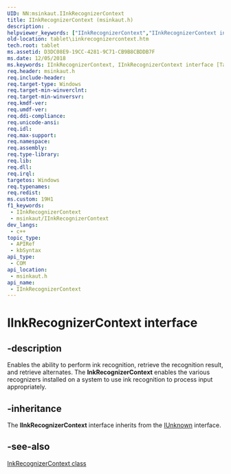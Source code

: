 ```yaml
---
UID: NN:msinkaut.IInkRecognizerContext
title: IInkRecognizerContext (msinkaut.h)
description: .
helpviewer_keywords: ["IInkRecognizerContext","IInkRecognizerContext interface [Tablet PC]","IInkRecognizerContext interface [Tablet PC]","described","msinkaut/IInkRecognizerContext","tablet.iinkrecognizercontext"]
old-location: tablet\iinkrecognizercontext.htm
tech.root: tablet
ms.assetid: D3DC08E9-19CC-4281-9C71-CB9B8CBDDB7F
ms.date: 12/05/2018
ms.keywords: IInkRecognizerContext, IInkRecognizerContext interface [Tablet PC], IInkRecognizerContext interface [Tablet PC],described, msinkaut/IInkRecognizerContext, tablet.iinkrecognizercontext
req.header: msinkaut.h
req.include-header: 
req.target-type: Windows
req.target-min-winverclnt: 
req.target-min-winversvr: 
req.kmdf-ver: 
req.umdf-ver: 
req.ddi-compliance: 
req.unicode-ansi: 
req.idl: 
req.max-support: 
req.namespace: 
req.assembly: 
req.type-library: 
req.lib: 
req.dll: 
req.irql: 
targetos: Windows
req.typenames: 
req.redist: 
ms.custom: 19H1
f1_keywords:
 - IInkRecognizerContext
 - msinkaut/IInkRecognizerContext
dev_langs:
 - c++
topic_type:
 - APIRef
 - kbSyntax
api_type:
 - COM
api_location:
 - msinkaut.h
api_name:
 - IInkRecognizerContext
---
```


# IInkRecognizerContext interface


## -description

Enables the ability to perform ink recognition, retrieve the recognition result, and retrieve alternates. The **InkRecognizerContext** enables the various recognizers  installed on a system to use ink recognition to process input appropriately.

## -inheritance

The <b>IInkRecognizerContext</b> interface inherits from the <a href="/windows/desktop/api/unknwn/nn-unknwn-iunknown">IUnknown</a> interface.

## -see-also

[InkRecognizerContext class](/windows/win32/tablet/inkrecognizercontext-class)
